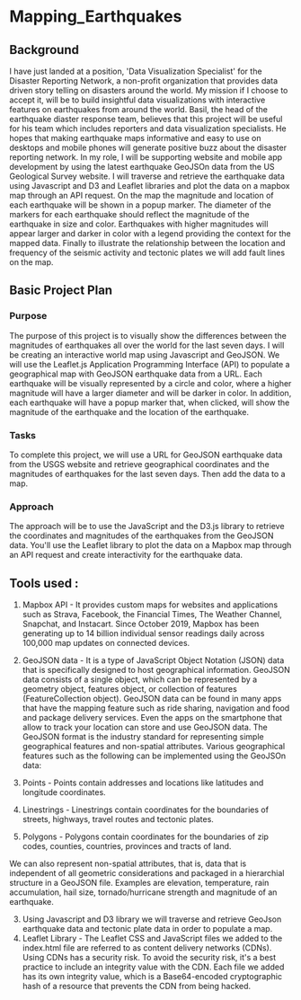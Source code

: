 # Mapping_Earthquakes

## Background 
 I have just landed at a position, 'Data Visualization Specialist' for the Disaster Reporting Network, a non-profit organization that provides data driven story telling on disasters around the world. My mission if I choose to accept it, will be to build insightful data visualizations with interactive features on earthquakes from around the world. Basil, the head of the earthquake diaster response team, believes that this project will be useful for his team which includes reporters and data visualization specialists. He hopes that making earthquake maps informative and easy to use on desktops and mobile phones will generate positive buzz about the disaster reporting network. In my role, I will be supporting website and mobile app development by using the latest earthquake GeoJSOn data from the US Geological Survey website. I will traverse and retrieve the earthquake data using Javascript and D3 and Leaflet libraries and plot the data on a mapbox map through an API request. On the map the magnitude and location of each earthquake will be shown in a popup marker. The diameter of the markers for each earthquake should reflect the magnitude of the earthquake in size and color. Earthquakes with higher magnitudes will appear larger and darker in color with a legend providing the context for the mapped data. Finally to illustrate the relationship between the location and frequency of the seismic activity and tectonic plates we will add fault lines on the map.


## Basic Project Plan

### Purpose
The purpose of this project is to visually show the differences between the magnitudes of earthquakes all over the world for the last seven days. I will be creating an interactive world map using Javascript and GeoJSON. We will use the Leaflet.js Application Programming Interface (API) to populate a geographical map with GeoJSON earthquake data from a URL. Each earthquake will be visually represented by a circle and color, where a higher magnitude will have a larger diameter and will be darker in color. In addition, each earthquake will have a popup marker that, when clicked, will show the magnitude of the earthquake and the location of the earthquake.

### Tasks
To complete this project, we will use a URL for GeoJSON earthquake data from the USGS website and retrieve geographical coordinates and the magnitudes of earthquakes for the last seven days. Then add the data to a map.

### Approach
The approach will be to use the JavaScript and the D3.js library to retrieve the coordinates and magnitudes of the earthquakes from the GeoJSON data. You'll use the Leaflet library to plot the data on a Mapbox map through an API request and create interactivity for the earthquake data.

## Tools used : 
1. Mapbox API - It provides custom maps for websites and applications such as Strava, Facebook, the Financial Times, The Weather Channel, Snapchat, and Instacart. Since October 2019, Mapbox has been generating up to 14 billion individual sensor readings daily across 100,000 map updates on connected devices.

2. GeoJSON data - It is a type of JavaScript Object Notation (JSON) data that is specifically designed to host geographical information. GeoJSON data consists of a single object, which can be represented by a geometry object, features object, or collection of features (FeatureCollection object). GeoJSON data can be found in many apps that have the mapping feature such as ride sharing, navigation and food and package delivery services. Even the apps on the smartphone that allow to track your location can store and use GeoJSON data. The GeoJSON format is the industry standard for representing simple geographical features and non-spatial attributes. Various geographical features such as the following can be implemented using the GeoJSOn data:
  1. Points - Points contain addresses and locations like latitudes and longitude coordinates.
  2. Linestrings - Linestrings contain coordinates for the boundaries of streets, highways, travel routes and tectonic plates.
  3. Polygons - Polygons contain coordinates for the boundaries of zip codes, counties, countries, provinces and tracts of land. 

We can also represent non-spatial attributes, that is, data that is independent of all geometric considerations and packaged in a hierarchial structure in a GeoJSON file. Examples are elevation, temperature, rain accumulation, hail size, tornado/hurricane strength and magnitude of an earthquake.

3. Using Javascript and D3 library we will traverse and retrieve GeoJson earthquake data and tectonic plate data in order to populate a map. 
4. Leaflet Library - 
The Leaflet CSS and JavaScript files we added to the index.html file are referred to as content delivery networks (CDNs). Using CDNs has a security risk. To avoid the security risk, it's a best practice to include an integrity value with the CDN. Each file we added has its own integrity value, which is a Base64-encoded cryptographic hash of a resource that prevents the CDN from being hacked.
